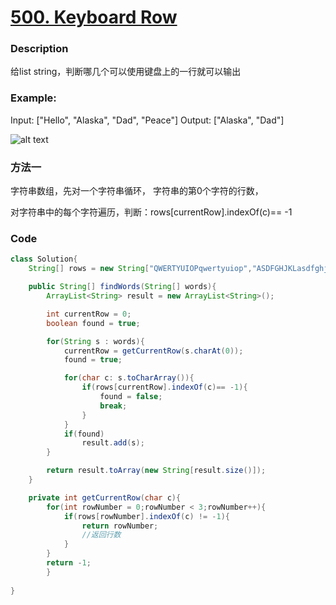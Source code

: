 # [500. Keyboard Row](https://leetcode.com/problems/keyboard-row/description/)


### Description

给list string，判断哪几个可以使用键盘上的一行就可以输出

### Example:
 
Input: ["Hello", "Alaska", "Dad", "Peace"]
Output: ["Alaska", "Dad"]

![alt text](https://leetcode.com/static/images/problemset/keyboard.png "Logo Title Text 1")


### 方法一

字符串数组，先对一个字符串循环，
字符串的第0个字符的行数，

对字符串中的每个字符遍历，判断：rows[currentRow].indexOf(c)== -1


### Code
 



```java
class Solution{
    String[] rows = new String["QWERTYUIOPqwertyuiop","ASDFGHJKLasdfghjkl","ZXCVBNMzxcvbnm"];

    public String[] findWords(String[] words){
        ArrayList<String> result = new ArrayList<String>();

        int currentRow = 0;
        boolean found = true;

        for(String s : words){
            currentRow = getCurrentRow(s.charAt(0));
            found = true;

            for(char c: s.toCharArray()){
                if(rows[currentRow].indexOf(c)== -1){
                    found = false;
                    break;
                }
            }
            if(found)
                result.add(s);
        }

        return result.toArray(new String[result.size()]);
    }

    private int getCurrentRow(char c){
        for(int rowNumber = 0;rowNumber < 3;rowNumber++){
            if(rows[rowNumber].indexOf(c) != -1){
                return rowNumber;
                //返回行数
            }
        }
        return -1;
        }
    
}
```
